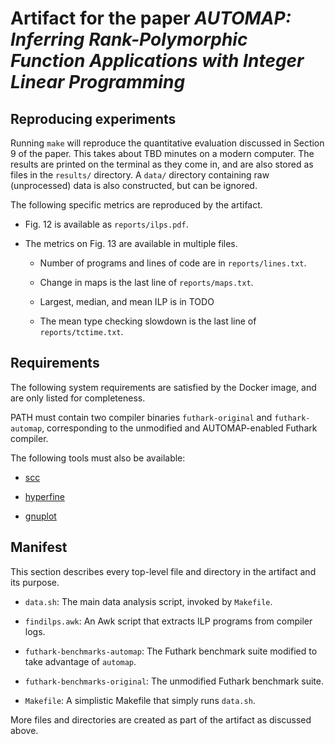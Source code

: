 # Artifact for the paper *AUTOMAP: Inferring Rank-Polymorphic Function Applications with Integer Linear Programming*

## Reproducing experiments

Running `make` will reproduce the quantitative evaluation discussed in
Section 9 of the paper. This takes about TBD minutes on a modern
computer. The results are printed on the terminal as they come in, and
are also stored as files in the `results/` directory. A `data/`
directory containing raw (unprocessed) data is also constructed, but
can be ignored.

The following specific metrics are reproduced by the artifact.

* Fig. 12 is available as `reports/ilps.pdf`.

* The metrics on Fig. 13 are available in multiple files.

  * Number of programs and lines of code are in `reports/lines.txt`.

  * Change in maps is the last line of `reports/maps.txt`.

  * Largest, median, and mean ILP is in TODO

  * The mean type checking slowdown is the last line of
    `reports/tctime.txt`.

## Requirements

The following system requirements are satisfied by the Docker image,
and are only listed for completeness.

PATH must contain two compiler binaries `futhark-original` and
`futhark-automap`, corresponding to the unmodified and AUTOMAP-enabled
Futhark compiler.

The following tools must also be available:

* [scc](https://github.com/boyter/scc)

* [hyperfine](https://github.com/sharkdp/hyperfine)

* [gnuplot](http://gnuplot.info/)

## Manifest

This section describes every top-level file and directory in the
artifact and its purpose.

* `data.sh`: The main data analysis script, invoked by `Makefile`.

* `findilps.awk`: An Awk script that extracts ILP programs from
  compiler logs.

* `futhark-benchmarks-automap`: The Futhark benchmark suite modified
  to take advantage of `automap`.

* `futhark-benchmarks-original`: The unmodified Futhark benchmark
  suite.

* `Makefile`: A simplistic Makefile that simply runs `data.sh`.

More files and directories are created as part of the artifact as
discussed above.

